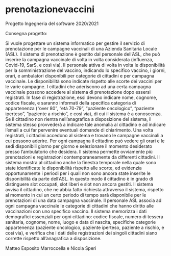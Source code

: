 # prenotazionevaccini

Progetto Ingegneria del software 2020/2021


Consegna progetto:

Si vuole progettare un sistema informatico per gestire il servizio di prenotazione per le campagne vaccinali di una Azienda Sanitaria Locale (ASL).
Il sistema di prenotazione è gestito dal personale dell’ASL, che può inserire la campagna vaccinale di volta in volta considerata (influenza, Covid-19, SarS, e così via). Il personale attiva di volta in volta le disponibilità per la somministrazione del vaccino, indicando lo specifico vaccino, i giorni, orari, e ambulatori disponibili per categorie di cittadini e per campagna vaccinale. Le disponibilità sono indicate rispetto alle scorte dei vaccini per le varie campagne.
I cittadini che aderiscono ad una certa campagna vaccinale possono accedere al sistema di prenotazione dopo essersi registrati. In fase di registrazione, essi devono indicare nome, cognome, codice fiscale, e saranno informati della specifica categoria di appartenenza (“over 80”, “età 70-79”, “paziente oncologico”, “paziente iperteso”, “paziente a rischio”, e così via), di cui il sistema è a conoscenza. Se il cittadino non rientra nell’anagrafica a disposizione del sistema, il sistema stesso provvederà a indicare tale anomalia al cittadino e ad indicare l’email a cui far pervenire eventuali domande di chiarimento.
Una volta registrati, i cittadini accedono al sistema e trovano le campagne vaccinali a cui possono aderire. Per ogni campagna il cittadino può vedere gli orari e le sedi disponibili giorno per giorno e selezionare il momento desiderato presso l’ambulatorio che desidera. Il sistema permette ovviamente più prenotazioni e registrazioni contemporaneamente da differenti cittadini.
Il sistema mostra al cittadino anche la finestra temporale nella quale sono state identificate le disponibilità rispetto alle scorte, ed evidenzia opportunamente i periodi per i quali non sono ancora state inserite le disponibilità da parte dell’ASL. In questo modo il cittadino è in grado di distinguere slot occupati, slot liberi e slot non ancora gestiti. Il sistema avvisa il cittadino, che ne abbia fatto richiesta attraverso il sistema, rispetto al momento in cui un certo periodo di tempo sarà disponibile per le prenotazioni di una data campagna vaccinale.
Il personale ASL associa ad ogni campagna vaccinale le categorie di cittadini che hanno diritto alle vaccinazioni con uno specifico vaccino.
Il sistema memorizza i dati demografici essenziali per ogni cittadino: codice fiscale, numero di tessera sanitaria, cognome, nome, luogo e data di nascita, specifiche categorie appartenenza (paziente oncologico, paziente iperteso, paziente a rischio, e così via), e verifica che i dati delle registrazioni dei singoli cittadini siano corrette rispetto all’anagrafica a disposizione.

Matteo Esposito Marroccella e Nicola Speri

